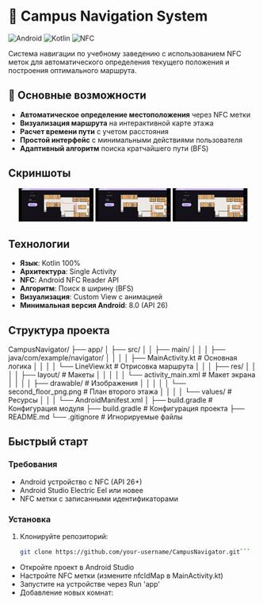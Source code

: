 # 🏫 Campus Navigation System

![Android](https://img.shields.io/badge/Android-3DDC84?style=for-the-badge&logo=android&logoColor=white)
![Kotlin](https://img.shields.io/badge/Kotlin-7F52FF?style=for-the-badge&logo=kotlin&logoColor=white)
![NFC](https://img.shields.io/badge/NFC-002E5B?style=for-the-badge&logo=nfc&logoColor=white)

Система навигации по учебному заведению с использованием NFC меток для автоматического определения текущего положения и построения оптимального маршрута.

## 📌 Основные возможности

- **Автоматическое определение местоположения** через NFC метки
- **Визуализация маршрута** на интерактивной карте этажа
- **Расчет времени пути** с учетом расстояния
- **Простой интерфейс** с минимальными действиями пользователя
- **Адаптивный алгоритм** поиска кратчайшего пути (BFS)

## Скриншоты

<div align="center">
  <img src="screenshots/Screenshot_1.jpg" width="30%" alt="Построение маршрута между 214 и 206 кабинетом"/>
  <img src="screenshots/Screenshot_2.jpg" width="30%" alt="Построение маршрута между 214 и 207 кабинетом"/> 
  <img src="screenshots/Screenshot_3.jpg" width="30%" alt="Построение маршрута между 214 и 222 кабинетом"/>
</div>

## Технологии

- **Язык**: Kotlin 100%
- **Архитектура**: Single Activity
- **NFC**: Android NFC Reader API
- **Алгоритм**: Поиск в ширину (BFS)
- **Визуализация**: Custom View с анимацией
- **Минимальная версия Android**: 8.0 (API 26)

## Структура проекта

CampusNavigator/
├── app/
│ ├── src/
│ │ ├── main/
│ │ │ ├── java/com/example/navigator/
│ │ │ │ ├── MainActivity.kt # Основная логика
│ │ │ │ └── LineView.kt # Отрисовка маршрута
│ │ │ ├── res/
│ │ │ │ ├── layout/ # Макеты
│ │ │ │ │ └── activity_main.xml # Макет экрана
│ │ │ │ ├── drawable/ # Изображения
│ │ │ │ │ └── second_floor_png.png # План второго этажа
│ │ │ │ └── values/ # Ресурсы
│ │ │ └── AndroidManifest.xml
│ ├── build.gradle # Конфигурация модуля
├── build.gradle # Конфигурация проекта
├── README.md
└── .gitignore # Игнорируемые файлы


## Быстрый старт

### Требования
- Android устройство с NFC (API 26+)
- Android Studio Electric Eel или новее
- NFC метки с записанными идентификаторами

### Установка
1. Клонируйте репозиторий:
   ```bash
   git clone https://github.com/your-username/CampusNavigator.git```

- Откройте проект в Android Studio
- Настройте NFC метки (измените nfcIdMap в MainActivity.kt)
- Запустите на устройстве через Run 'app'
- Добавление новых комнат:



